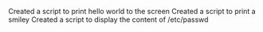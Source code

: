 Created a script to print hello world to the screen
Created a script to print a smiley
Created a script to display the content of  /etc/passwd
